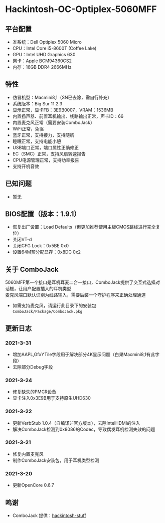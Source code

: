 # Hackintosh-OC-Optiplex-5060MFF

## 平台配置
* 准系统：Dell Optiplex 5060 Micro
* CPU：Intel Core i5-8600T (Coffee Lake)
* GPU：Intel UHD Graphics 630
* 网卡：Apple BCM94360CS2
* 内存：16GB DDR4 2666MHz

## 特性
* 仿冒机型：Macmini8,1（SN已去除，需自行补充）
* 系统版本：Big Sur 11.2.3
* 显示正常，显卡FB：3E9B0007，VRAM：1536MB
* 内置扬声器、前置耳机输出、线路输出正常，声卡ID：66
* 内置麦克风正常（需要安装ComboJack）
* WiFi正常，免驱
* 蓝牙正常，支持接力，支持随航
* 睡眠正常，支持电能小憩
* USB端口正常，端口属性正确修正
* EC（SMC）正常，支持风扇转速报告
* CPU电源管理正常，支持功率报告
* 支持开机音效

## 已知问题
* 暂无

## BIOS配置（版本：1.9.1）
* 恢复出厂设置：Load Defaults（但更加推荐使用主板CMOS跳线进行完全复位）
* 关闭VT-d
* 关闭CFG Lock：0x5BE 0x0
* 设置64M预分配显存：0x8DC 0x2

## 关于 ComboJack
5060MFF第一个接口是耳机耳麦二合一接口，ComboJack提供了交互式选择对话框，让用户配置插入的耳机类型  
麦克风端口默认识别为线路输入，需要后装一个守护程序来正确处理通道
* 如需支持麦克风，请运行此目录下的安装包 `ComboJack/Package/ComboJack.pkg`

## 更新日志
### 2021-3-31
* 增加AAPL,GfxYTile字段用于解决部分4K显示问题（白果Macmini8,1有此字段）
* 去除部分Debug字段
### 2021-3-24
* 修复缺失的PMCR设备
* 显卡注入0x3E9B用于支持原生UHD630
### 2021-3-22
* 更新VerbStub 1.0.4（自编译非官方版本），去除IntelHDMI的注入
* 解决ComboJack检测到0x8086的Codec，导致偶发耳机检测失效的问题
### 2021-3-21
* 修复内置麦克风
* 制作ComboJack安装包，用于耳机类型检测
### 2021-3-20
* 更新OpenCore 0.6.7

## 鸣谢
* ComboJack 提供：[hackintosh-stuff](https://github.com/hackintosh-stuff/ComboJack)
